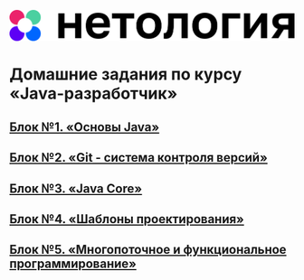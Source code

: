 ![](main_netology_logo.png)

# Домашние задания по курсу «Java-разработчик»

## [Блок №1. «Основы Java»](src/main/java/ru/netology/basics)

## [Блок №2. «Git - система контроля версий»](src/main/java/ru/netology/git)

## [Блок №3. «Java Core»](src/main/java/ru/netology/core)

## [Блок №4. «Шаблоны проектирования»](src/main/java/ru/netology/patterns)

## [Блок №5. «Многопоточное и функциональное программирование»](src/main/java/ru/netology/multithreading)